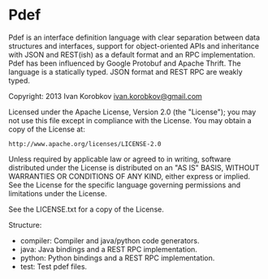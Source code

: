 Pdef
====
Pdef is an interface definition language with clear separation between data structures and
interfaces, support for object-oriented APIs and inheritance with JSON and REST(ish) as a default
format and an RPC implementation. Pdef has been influenced by Google Protobuf and Apache Thrift.
The language is a statically typed. JSON format and REST RPC are weakly typed.

Copyright: 2013 Ivan Korobkov <ivan.korobkov@gmail.com>

Licensed under the Apache License, Version 2.0 (the "License");
you may not use this file except in compliance with the License.
You may obtain a copy of the License at:

    http://www.apache.org/licenses/LICENSE-2.0

Unless required by applicable law or agreed to in writing, software
distributed under the License is distributed on an "AS IS" BASIS,
WITHOUT WARRANTIES OR CONDITIONS OF ANY KIND, either express or implied.
See the License for the specific language governing permissions and
limitations under the License.

See the LICENSE.txt for a copy of the License.

Structure:
  - compiler:   Compiler and java/python code generators.
  - java:       Java bindings and a REST RPC implementation.
  - python:     Python bindings and a REST RPC implementation.
  - test:       Test pdef files.
